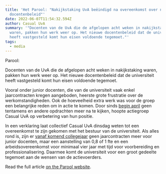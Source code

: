 ```yaml
---
title: 'Het Parool: "Nakijkstaking UvA beëindigd na overeenkomst over nieuw
  docentenbeleid"'
date: 2022-06-07T11:54:32.594Z
author: Casual UvA
summary: '"Docenten van de UvA die de afgelopen acht weken in nakijkstaking
  waren, pakken hun werk weer op. Het nieuwe docentenbeleid dat de universiteit
  heeft vastgesteld komt hun eisen voldoende tegemoet."'
tags:
  - media
---
```

Parool:

Docenten van de UvA die de afgelopen acht weken in nakijkstaking waren, pakken hun werk weer op. Het nieuwe docentenbeleid dat de universiteit heeft vastgesteld komt hun eisen voldoende tegemoet.

Vooral onder junior docenten, die van de universiteit vaak enkel jaarcontracten kregen aangeboden, heerste grote frustratie over de werkomstandigheden. Ook de hoeveelheid extra werk was voor de groep een belangrijke reden om in actie te komen. Door sinds [begin april](https://www.parool.nl/amsterdam/uva-docenten-stoppen-met-nakijken-uit-frustratie-om-tijdelijke-contracten~b8b0c0f4/) geen tentamens en andere opdrachten meer na te kijken, hoopte actiegroep Casual UvA op verbetering van hun positie.

In een verklaring laat collectief Casual UvA dinsdag weten tot een overeenkomst te zijn gekomen met het bestuur van de universiteit. Als alles rond is, zijn er [vanaf komend collegejaar](https://www.parool.nl/amsterdam/uva-stopt-met-jaarcontract-voor-juniordocenten-we-doen-het-als-werkgever-niet-goed~b4a085fd/) geen jaarcontracten meer voor junior docenten, maar een aanstelling van 0,8 of 1 fte en een arbeidsovereenkomst voor minimaal vier jaar met tijd voor voorbereiding en professionalisering. Daarmee komt de universiteit voor een groot gedeelte tegemoet aan de wensen van de actievoerders.

Read the full article [on the Parool website](https://www.parool.nl/amsterdam/nakijkstaking-uva-beeindigd-na-overeenkomst-over-nieuw-docentenbeleid~bf41fa89/).